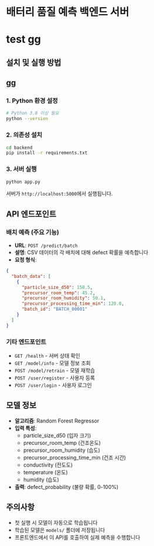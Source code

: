 # 배터리 품질 예측 백엔드 서버
# test gg
## 설치 및 실행 방법
## gg
### 1. Python 환경 설정
```bash
# Python 3.8 이상 필요
python --version
```

### 2. 의존성 설치
```bash
cd backend
pip install -r requirements.txt
```

### 3. 서버 실행
```bash
python app.py
```

서버가 `http://localhost:5000`에서 실행됩니다.

## API 엔드포인트

### 배치 예측 (주요 기능)
- **URL**: `POST /predict/batch`
- **설명**: CSV 데이터의 각 배치에 대해 defect 확률을 예측합니다
- **요청 형식**:
```json
{
  "batch_data": [
    {
      "particle_size_d50": 150.5,
      "precursor_room_temp": 45.2,
      "precursor_room_humidity": 50.1,
      "precursor_processing_time_min": 120.0,
      "batch_id": "BATCH_00001"
    }
  ]
}
```

### 기타 엔드포인트
- `GET /health` - 서버 상태 확인
- `GET /model/info` - 모델 정보 조회
- `POST /model/retrain` - 모델 재학습
- `POST /user/register` - 사용자 등록
- `POST /user/login` - 사용자 로그인

## 모델 정보
- **알고리즘**: Random Forest Regressor
- **입력 특성**: 
  - particle_size_d50 (입자 크기)
  - precursor_room_temp (건조온도)
  - precursor_room_humidity (습도)
  - precursor_processing_time_min (건조 시간)
  - conductivity (전도도)
  - temperature (온도)
  - humidity (습도)
- **출력**: defect_probability (불량 확률, 0-100%)

## 주의사항
- 첫 실행 시 모델이 자동으로 학습됩니다
- 학습된 모델은 `models/` 폴더에 저장됩니다
- 프론트엔드에서 이 API를 호출하여 실제 예측을 수행합니다 